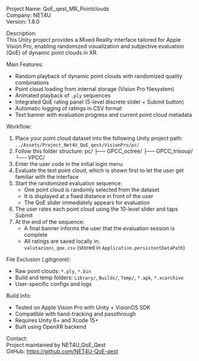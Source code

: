 Project Name: QoE_qest_MR_Pointclouds  
Company: NET4U  
Version: 1.8.0  

Description:  
This Unity project provides a Mixed Reality interface tailored for Apple Vision Pro, enabling randomized visualization and subjective evaluation (QoE) of dynamic point clouds in XR.

Main Features:  
- Random playback of dynamic point clouds with randomized quality combinations  
- Point cloud loading from internal storage (Vision Pro filesystem)  
- Animated playback of `.ply` sequences  
- Integrated QoE rating panel (5-level discrete slider + Submit button)  
- Automatic logging of ratings in CSV format  
- Text banner with evaluation progress and current point cloud metadata  

Workflow:  
1. Place your point cloud dataset into the following Unity project path:  
   `../Assets/Project_Net4U_QoE_qest/VisionPro/pc/`    
2.	Follow this folder structure: pc/ ├── GPCC_octree/ ├── GPCC_trisoup/ └── VPCC/
3. Enter the user code in the initial login menu  
4. Evaluate the test point cloud, which is shown first to let the user get familiar with the interface  
5. Start the randomized evaluation sequence:  
   - One point cloud is randomly selected from the dataset  
   - It is displayed at a fixed distance in front of the user  
   - The QoE slider immediately appears for evaluation  
6. The user rates each point cloud using the 10-level slider and taps Submit  
7. At the end of the sequence:  
   - A final banner informs the user that the evaluation session is complete  
   - All ratings are saved locally in:  
`valutazioni_qoe.csv` (stored in `Application.persistentDataPath`)  

File Exclusion (.gitignore):  
- Raw point clouds: `*.ply`, `*.bin`  
- Build and temp folders: `Library/`, `Builds/`, `Temp/`, `*.apk`, `*.xcarchive`  
- User-specific configs and logs  

Build Info:  
- Tested on Apple Vision Pro with Unity + VisionOS SDK  
- Compatible with hand-tracking and passthrough  
- Requires Unity 6+ and Xcode 15+  
- Built using OpenXR backend  

Contact:  
Project maintained by NET4U_QoE_Qest  
GitHub: https://github.com/NET4U-QoE-qest
 
